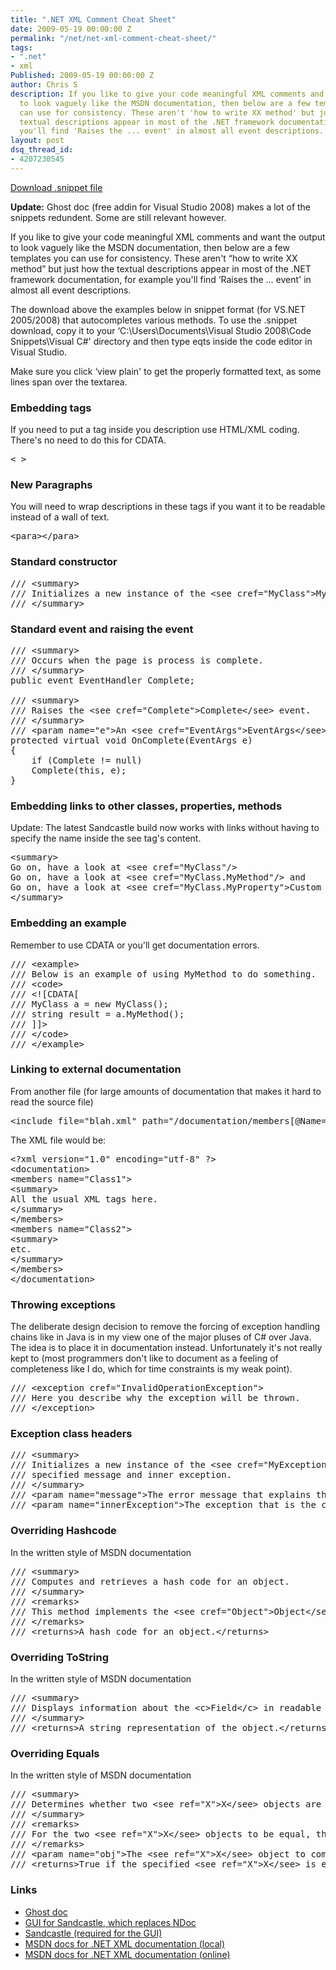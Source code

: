 ```yaml
---
title: ".NET XML Comment Cheat Sheet"
date: 2009-05-19 00:00:00 Z
permalink: "/net/net-xml-comment-cheat-sheet/"
tags:
- ".net"
- xml
Published: 2009-05-19 00:00:00 Z
author: Chris S
description: If you like to give your code meaningful XML comments and want the output
  to look vaguely like the MSDN documentation, then below are a few templates you
  can use for consistency. These aren't 'how to write XX method' but just how the
  textual descriptions appear in most of the .NET framework documentation, for example
  you'll find 'Raises the ... event' in almost all event descriptions.
layout: post
dsq_thread_id:
- 4207230545
---
```


[Download .snippet file][1]

**Update:** Ghost doc (free addin for Visual Studio 2008) makes a lot of the snippets redundent. Some are still relevant however.

If you like to give your code meaningful XML comments and want the output to look vaguely like the MSDN documentation, then below are a few templates you can use for consistency. These aren't &#8220;how to write XX method&#8221; but just how the textual descriptions appear in most of the .NET framework documentation, for example you'll find &#8216;Raises the &#8230; event' in almost all event descriptions.

<!--more-->

The download above the examples below in snippet format (for VS.NET 2005/2008) that autocompletes various methods. To use the .snippet download, copy it to your &#8216;C:\Users\Documents\Visual Studio 2008\Code Snippets\Visual C#' directory and then type eqts inside the code editor in Visual Studio. 

Make sure you click &#8216;view plain' to get the properly formatted text, as some lines span over the textarea. 

### Embedding tags

If you need to put a tag inside you description use HTML/XML coding. There's no need to do this for CDATA.

<pre>&lt; &gt;</pre>

### New Paragraphs

You will need to wrap descriptions in these tags if you want it to be readable instead of a wall of text.

<pre>&lt;para&gt;&lt;/para&gt;</pre>

### Standard constructor

<pre>/// &lt;summary&gt;
/// Initializes a new instance of the &lt;see cref="MyClass"&gt;MyClass&lt;/see&gt; class.
/// &lt;/summary&gt;
</pre>

### Standard event and raising the event

<pre>/// &lt;summary&gt;
/// Occurs when the page is process is complete.
/// &lt;/summary&gt;
public event EventHandler Complete;

/// &lt;summary&gt;
/// Raises the &lt;see cref="Complete"&gt;Complete&lt;/see&gt; event.
/// &lt;/summary&gt;
/// &lt;param name="e"&gt;An &lt;see cref="EventArgs"&gt;EventArgs&lt;/see&gt; object that contains the event data.&lt;/param&gt;
protected virtual void OnComplete(EventArgs e)
{
	if (Complete != null)
	Complete(this, e);
}
</pre>

### Embedding links to other classes, properties, methods

Update: The latest Sandcastle build now works with links without having to specify the name inside the see tag's content.

<pre>&lt;summary&gt;
Go on, have a look at &lt;see cref="MyClass"/&gt;
Go on, have a look at &lt;see cref="MyClass.MyMethod"/&gt; and
Go on, have a look at &lt;see cref="MyClass.MyProperty"&gt;Custom text&lt;/see&gt;
&lt;/summary&gt;
</pre>

### Embedding an example

Remember to use CDATA or you'll get documentation errors.

<pre>/// &lt;example&gt;
/// Below is an example of using MyMethod to do something.
/// &lt;code&gt;
/// &lt;![CDATA[
/// MyClass a = new MyClass();
/// string result = a.MyMethod();
/// ]]&gt;
/// &lt;/code&gt;
/// &lt;/example&gt;
</pre>

### Linking to external documentation

From another file (for large amounts of documentation that makes it hard to read the source file)

<pre>&lt;include file="blah.xml" path="/documentation/members[@Name='Class1']"/&gt;
</pre>

The XML file would be:

<pre>&lt;?xml version="1.0" encoding="utf-8" ?&gt;
&lt;documentation&gt;
&lt;members name="Class1"&gt;
&lt;summary&gt;
All the usual XML tags here.
&lt;/summary&gt;
&lt;/members&gt;
&lt;members name="Class2"&gt;
&lt;summary&gt;
etc.
&lt;/summary&gt;
&lt;/members&gt;
&lt;/documentation&gt;
</pre>

### Throwing exceptions

The deliberate design decision to remove the forcing of exception handling chains like in Java is in my view one of the major pluses of C# over Java. The idea is to place it in documentation instead. Unfortunately it's not really kept to (most programmers don't like to document as a feeling of completeness like I do, which for time constraints is my weak point).

<pre>/// &lt;exception cref="InvalidOperationException"&gt;
/// Here you describe why the exception will be thrown.
/// &lt;/exception&gt;
</pre>

### Exception class headers

<pre>/// &lt;summary&gt;
/// Initializes a new instance of the &lt;see cref="MyException"&gt;MyException&lt;/see&gt; class using the
/// specified message and inner exception.
/// &lt;/summary&gt;
/// &lt;param name="message"&gt;The error message that explains the reason for the exception.&lt;/param&gt;
/// &lt;param name="innerException"&gt;The exception that is the cause of the current exception. If the innerException parameter is not a null reference, the current exception is raised in a catch block that handles the inner exception.&lt;/param&gt;
</pre>

### Overriding Hashcode

In the written style of MSDN documentation

<pre>/// &lt;summary&gt;
/// Computes and retrieves a hash code for an object.
/// &lt;/summary&gt;
/// &lt;remarks&gt;
/// This method implements the &lt;see cref="Object"&gt;Object&lt;/see&gt; method.
/// &lt;/remarks&gt;
/// &lt;returns&gt;A hash code for an object.&lt;/returns&gt;
</pre>

### Overriding ToString

In the written style of MSDN documentation

<pre>/// &lt;summary&gt;
/// Displays information about the &lt;c&gt;Field&lt;/c&gt; in readable format.
/// &lt;/summary&gt;
/// &lt;returns&gt;A string representation of the object.&lt;/returns&gt;
</pre>

### Overriding Equals

In the written style of MSDN documentation

<pre>/// &lt;summary&gt;
/// Determines whether two &lt;see ref="X"&gt;X&lt;/see&gt; objects are equal.
/// &lt;/summary&gt;
/// &lt;remarks&gt;
/// For the two &lt;see ref="X"&gt;X&lt;/see&gt; objects to be equal, they must have the same Number.
/// &lt;/remarks&gt;
/// &lt;param name="obj"&gt;The &lt;see ref="X"&gt;X&lt;/see&gt; object to compare to the current &lt;see ref="X"&gt;X&lt;/see&gt;.&lt;/param&gt;
/// &lt;returns&gt;True if the specified &lt;see ref="X"&gt;X&lt;/see&gt; is equal to the current &lt;see ref="X"&gt;X&lt;/see&gt;; otherwise false.&lt;/returns&gt;
</pre>

### Links

  * [Ghost doc][2]
  * [GUI for Sandcastle, which replaces NDoc][3]
  * [Sandcastle (required for the GUI)][4]
  * [MSDN docs for .NET XML documentation (local)][5]
  * [MSDN docs for .NET XML documentation (online)][6]

 [1]: /assets/2013/02/snippets.zip
 [2]: http://www.roland-weigelt.de/ghostdoc/
 [3]: http://www.codeplex.com/Sandcastle
 [4]: http://www.codeplex.com/SHFB
 [5]: http://msdn.microsoft.com/en-us/library/5ast78ax(v=vs.71).aspx
 [6]: http://msdn2.microsoft.com/en-us/library/5ast78ax(VS.80).aspx